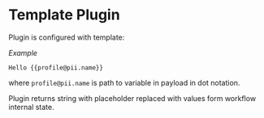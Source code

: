 # Template Plugin

Plugin is configured with template:

*Example*
```
Hello {{profile@pii.name}}
```

where `profile@pii.name` is path to variable in payload in dot notation. 

Plugin returns string with placeholder replaced with values form workflow internal state.